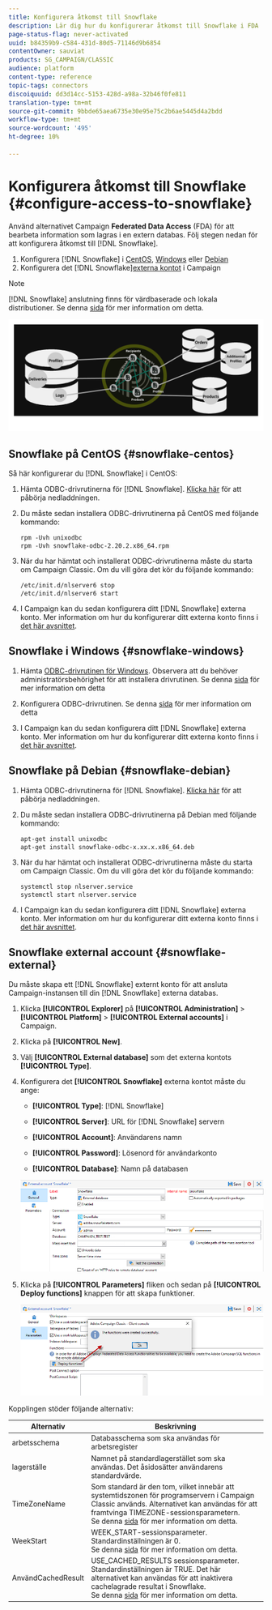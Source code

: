 ```yaml
---
title: Konfigurera åtkomst till Snowflake
description: Lär dig hur du konfigurerar åtkomst till Snowflake i FDA
page-status-flag: never-activated
uuid: b84359b9-c584-431d-80d5-71146d9b6854
contentOwner: sauviat
products: SG_CAMPAIGN/CLASSIC
audience: platform
content-type: reference
topic-tags: connectors
discoiquuid: dd3d14cc-5153-428d-a98a-32b46f0fe811
translation-type: tm+mt
source-git-commit: 9bbde65aea6735e30e95e75c2b6ae5445d4a2bdd
workflow-type: tm+mt
source-wordcount: '495'
ht-degree: 10%

---
```



# Konfigurera åtkomst till Snowflake {#configure-access-to-snowflake}

Använd alternativet Campaign **Federated Data Access** (FDA) för att bearbeta information som lagras i en extern databas. Följ stegen nedan för att konfigurera åtkomst till [!DNL Snowflake].

1. Konfigurera [!DNL Snowflake] i [CentOS](#snowflake-centos), [Windows](#snowflake-windows) eller [Debian](#snowflake-debian)
1. Konfigurera det [!DNL Snowflake][externa kontot](#snowflake-external) i Campaign


>[!NOTE]
>
>[!DNL Snowflake] anslutning finns för värdbaserade och lokala distributioner. Se denna [sida](../../installation/using/capability-matrix.md) för mer information om detta.

![](assets/snowflake_3.png)

## Snowflake på CentOS {#snowflake-centos}

Så här konfigurerar du [!DNL Snowflake] i CentOS:

1. Hämta ODBC-drivrutinerna för [!DNL Snowflake]. [Klicka här](https://sfc-repo.snowflakecomputing.com/odbc/linux/latest/snowflake-odbc-2.20.2.x86_64.rpm) för att påbörja nedladdningen.
1. Du måste sedan installera ODBC-drivrutinerna på CentOS med följande kommando:

   ```
   rpm -Uvh unixodbc
   rpm -Uvh snowflake-odbc-2.20.2.x86_64.rpm
   ```

1. När du har hämtat och installerat ODBC-drivrutinerna måste du starta om Campaign Classic. Om du vill göra det kör du följande kommando:

   ```
   /etc/init.d/nlserver6 stop
   /etc/init.d/nlserver6 start
   ```

1. I Campaign kan du sedan konfigurera ditt [!DNL Snowflake] externa konto. Mer information om hur du konfigurerar ditt externa konto finns i [det här avsnittet](#snowflake-external).

## Snowflake i Windows {#snowflake-windows}

1. Hämta [ODBC-drivrutinen för Windows](https://docs.snowflake.net/manuals/user-guide/odbc-download.html). Observera att du behöver administratörsbehörighet för att installera drivrutinen. Se denna [sida](https://docs.snowflake.net/manuals/user-guide/admin-user-management.html) för mer information om detta

1. Konfigurera ODBC-drivrutinen. Se denna [sida](https://docs.snowflake.net/manuals/user-guide/odbc-windows.html#step-2-configure-the-odbc-driver) för mer information om detta

1. I Campaign kan du sedan konfigurera ditt [!DNL Snowflake] externa konto. Mer information om hur du konfigurerar ditt externa konto finns i [det här avsnittet](#snowflake-external).

## Snowflake på Debian {#snowflake-debian}

1. Hämta ODBC-drivrutinerna för [!DNL Snowflake]. [Klicka här](https://sfc-repo.snowflakecomputing.com/odbc/linux/latest/index.html) för att påbörja nedladdningen.

1. Du måste sedan installera ODBC-drivrutinerna på Debian med följande kommando:

   ```
   apt-get install unixodbc
   apt-get install snowflake-odbc-x.xx.x.x86_64.deb
   ```

1. När du har hämtat och installerat ODBC-drivrutinerna måste du starta om Campaign Classic. Om du vill göra det kör du följande kommando:

   ```
   systemctl stop nlserver.service
   systemctl start nlserver.service
   ```

1. I Campaign kan du sedan konfigurera ditt [!DNL Snowflake] externa konto. Mer information om hur du konfigurerar ditt externa konto finns i [det här avsnittet](#snowflake-external).

## Snowflake external account {#snowflake-external}

Du måste skapa ett [!DNL Snowflake] externt konto för att ansluta Campaign-instansen till din [!DNL Snowflake] externa databas.

1. Klicka **[!UICONTROL Explorer]** på **[!UICONTROL Administration]** > **[!UICONTROL Platform]** > **[!UICONTROL External accounts]** i Campaign.

1. Klicka på **[!UICONTROL New]**.

1. Välj **[!UICONTROL External database]** som det externa kontots **[!UICONTROL Type]**.

1. Konfigurera det **[!UICONTROL Snowflake]** externa kontot måste du ange:

   * **[!UICONTROL Type]**: [!DNL Snowflake]

   * **[!UICONTROL Server]**: URL för [!DNL Snowflake] servern

   * **[!UICONTROL Account]**: Användarens namn

   * **[!UICONTROL Password]**: Lösenord för användarkonto

   * **[!UICONTROL Database]**: Namn på databasen

   ![](assets/snowflake.png)

1. Klicka på **[!UICONTROL Parameters]** fliken och sedan på **[!UICONTROL Deploy functions]** knappen för att skapa funktioner.

   ![](assets/snowflake_2.png)

Kopplingen stöder följande alternativ:

| Alternativ | Beskrivning |
|---|---|
| arbetsschema | Databasschema som ska användas för arbetsregister |
| lagerställe | Namnet på standardlagerstället som ska användas. Det åsidosätter användarens standardvärde. |
| TimeZoneName | Som standard är den tom, vilket innebär att systemtidszonen för programservern i Campaign Classic används. Alternativet kan användas för att framtvinga TIMEZONE-sessionsparametern. <br>Se denna [sida](https://docs.snowflake.net/manuals/sql-reference/parameters.html#timezone) för mer information om detta. |
| WeekStart | WEEK_START-sessionsparameter. Standardinställningen är 0. <br>Se denna [sida](https://docs.snowflake.com/en/sql-reference/parameters.html#week-start) för mer information om detta. |
| AnvändCachedResult | USE_CACHED_RESULTS sessionsparameter. Standardinställningen är TRUE. Det här alternativet kan användas för att inaktivera cachelagrade resultat i Snowflake. <br>Se denna [sida](https://docs.snowflake.net/manuals/user-guide/querying-persisted-results.html) för mer information om detta. |
